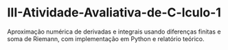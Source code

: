 # III-Atividade-Avaliativa-de-C-lculo-1
Aproximação numérica de derivadas e integrais usando diferenças finitas e soma de Riemann, com implementação em Python e relatório teórico.
